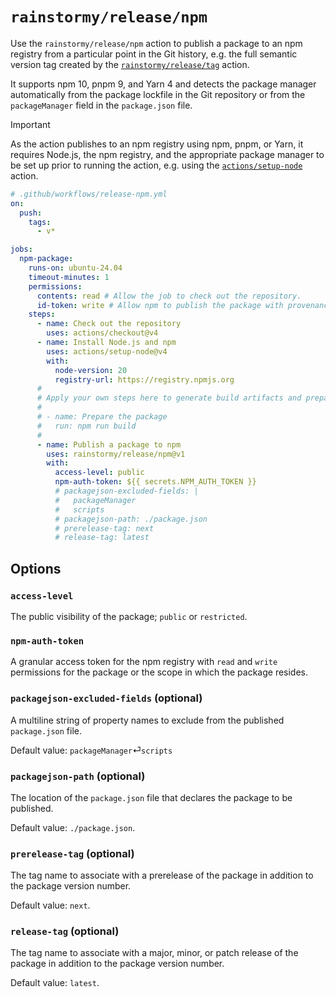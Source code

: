 # `rainstormy/release/npm`

Use the `rainstormy/release/npm` action to publish a package to an npm registry
from a particular point in the Git history, e.g. the full semantic version tag
created by the [`rainstormy/release/tag`](../tag/README.md) action.

It supports npm 10, pnpm 9, and Yarn 4 and detects the package manager
automatically from the package lockfile in the Git repository or from
the `packageManager` field in the `package.json` file.

> [!IMPORTANT]  
> As the action publishes to an npm registry using npm, pnpm, or Yarn, it
> requires Node.js, the npm registry, and the appropriate package manager to be
> set up prior to running the action, e.g. using
> the [`actions/setup-node`](https://github.com/actions/setup-node) action.

```yaml
# .github/workflows/release-npm.yml
on:
  push:
    tags:
      - v*

jobs:
  npm-package:
    runs-on: ubuntu-24.04
    timeout-minutes: 1
    permissions:
      contents: read # Allow the job to check out the repository.
      id-token: write # Allow npm to publish the package with provenance.
    steps:
      - name: Check out the repository
        uses: actions/checkout@v4
      - name: Install Node.js and npm
        uses: actions/setup-node@v4
        with:
          node-version: 20
          registry-url: https://registry.npmjs.org
      #
      # Apply your own steps here to generate build artifacts and prepare the package for publishing.
      #
      # - name: Prepare the package
      #   run: npm run build
      #
      - name: Publish a package to npm
        uses: rainstormy/release/npm@v1
        with:
          access-level: public
          npm-auth-token: ${{ secrets.NPM_AUTH_TOKEN }}
          # packagejson-excluded-fields: |
          #   packageManager
          #   scripts
          # packagejson-path: ./package.json
          # prerelease-tag: next
          # release-tag: latest
```

## Options
### `access-level`
The public visibility of the package; `public` or `restricted`.

### `npm-auth-token`
A granular access token for the npm registry with `read` and `write` permissions
for the package or the scope in which the package resides.

### `packagejson-excluded-fields` (optional)
A multiline string of property names to exclude from the
published `package.json` file.

Default value: `packageManager`&#9166;`scripts`

### `packagejson-path` (optional)
The location of the `package.json` file that declares the package to be
published.

Default value: `./package.json`.

### `prerelease-tag` (optional)
The tag name to associate with a prerelease of the package in addition to the
package version number.

Default value: `next`.

### `release-tag` (optional)
The tag name to associate with a major, minor, or patch release of the package
in addition to the package version number.

Default value: `latest`.
